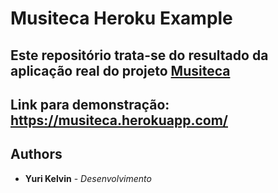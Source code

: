 # Musiteca Heroku Example

## Este repositório trata-se do resultado da aplicação real do projeto [Musiteca](https://github.com/yurikelvin/musiteca)

## Link para demonstração: https://musiteca.herokuapp.com/

## Authors

* **Yuri Kelvin** - *Desenvolvimento*
